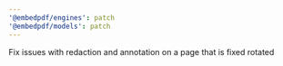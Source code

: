 ```yaml
---
'@embedpdf/engines': patch
'@embedpdf/models': patch
---
```


Fix issues with redaction and annotation on a page that is fixed rotated
